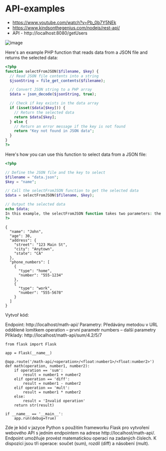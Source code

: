 # API-examples
- https://www.youtube.com/watch?v=Pb_0b7Y5NEk
- https://www.kindsonthegenius.com/nodejs/rest-api/
- API - http://localhost:8080/getUsers


![image](https://user-images.githubusercontent.com/92713632/234040868-14923741-fedf-455f-a618-d72292c43c30.png)



Here's an example PHP function that reads data from a JSON file and returns the selected data:
```php
<?php
function selectFromJSON($filename, $key) {
  // Read JSON file contents into a string
  $jsonString = file_get_contents($filename);

  // Convert JSON string to a PHP array
  $data = json_decode($jsonString, true);

  // Check if key exists in the data array
  if (isset($data[$key])) {
    // Return the selected data
    return $data[$key];
  } else {
    // Return an error message if the key is not found
    return "Key not found in JSON data";
  }
}
?>
```
Here's how you can use this function to select data from a JSON file:

```php
<?php

// Define the JSON file and the key to select
$filename = "data.json";
$key = "name";

// Call the selectFromJSON function to get the selected data
$data = selectFromJSON($filename, $key);

// Output the selected data
echo $data;
In this example, the selectFromJSON function takes two parameters: the name of the JSON file and the key to select. The function reads the JSON file contents into a string, decodes the JSON string into a PHP array, and checks if the selected key exists in the array. If the key is found, the function returns the corresponding data. If the key is not found, the function returns an error message.
?>
```

```
{
  "name": "John",
  "age": 30,
  "address": {
    "street": "123 Main St",
    "city": "Anytown",
    "state": "CA"
  },
  "phone_numbers": [
    {
      "type": "home",
      "number": "555-1234"
    },
    {
      "type": "work",
      "number": "555-5678"
    }
  ]
}
```



Vytvoř kód: 

Endpoint: http://localhost/math-api/
Parametry:
Předávány metodou v URL oddělené lomítkem
operation – první parametr
numbers – další parametry
Příklady:
http://localhost/math-api/sum/4.2/5/7

```
from flask import Flask

app = Flask(__name__)

@app.route('/math-api/<operation>/<float:number1>/<float:number2>')
def math(operation, number1, number2):
    if operation == 'sum':
        result = number1 + number2
    elif operation == 'diff':
        result = number1 - number2
    elif operation == 'mult':
        result = number1 * number2
    else:
        result = 'Invalid operation'
    return str(result)

if __name__ == '__main__':
    app.run(debug=True)
``` 
   
    
 Zde je kód v jazyce Python s použitím frameworku Flask pro vytvoření webového API s jedním endpointem na adrese http://localhost/math-api/. Endpoint umožňuje provést matematickou operaci na zadaných číslech. K dispozici jsou tři operace: součet (sum), rozdíl (diff) a násobení (mult).
